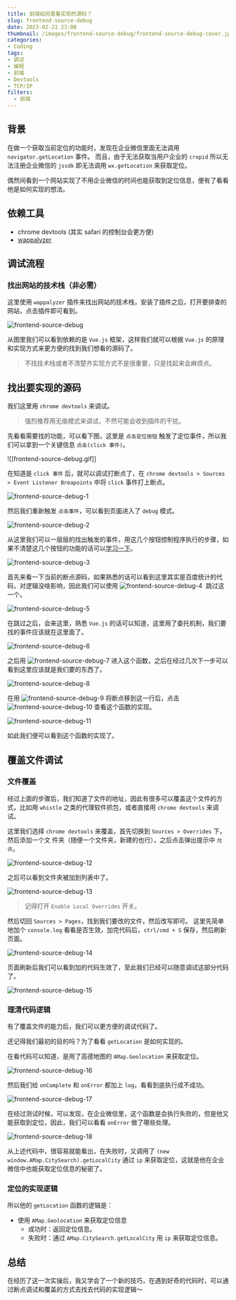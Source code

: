 ```yaml
---
title: 前端如何查看实现的源码？
slug: frontend-source-debug
date: 2023-02-21 23:00
thumbnail: /images/frontend-source-debug/frontend-source-debug-cover.jpeg
categories:
- Coding
tags:
- 调试
- 编程
- 前端
- Devtools
- TCP/IP
filters:
  - 前端
---
```


## 背景

在做一个获取当前定位的功能时，发现在企业微信里面无法调用 `navigator.getLocation` 事件。
而且，由于无法获取当用户企业的 `cropid` 所以无法注册企业微信的 `jssdk` 即无法调用 `wx.getLocation` 来获取定位。

偶然间看到一个网站实现了不用企业微信的时间也能获取到定位信息，便有了看看他是如何实现的想法。

## 依赖工具

- chrome devtools (其实 safari 的控制台会更方便)
- [wappalyzer](https://www.wappalyzer.com/apps/)

## 调试流程

### 找出网站的技术栈（非必需）

这里使用 `wappalyzer` 插件来找出网站的技术栈，安装了插件之后，打开要排查的网站，点击插件即可看到。

![frontend-source-debug](/images/frontend-source-debug/frontend-source-debug.png)

从图里我们可以看到依赖的是 `Vue.js` 框架，这样我们就可以根据 `Vue.js` 的原理和实现方式来更方便的找到我们想看的源码了。

> 不找技术栈或者不清楚齐实现方式不是很重要，只是找起来会麻烦点。

## 找出要实现的源码

我们这里用 `chrome devtools` 来调试。

> 强烈推荐用无痕模式来调试，不然可能会收到插件的干扰。

先看看需要找的功能，可以看下图，这里是 `点击定位按钮` 触发了定位事件，所以我们可以拿到一个关键信息 `点击(click 事件)`。

![[frontend-source-debug.gif]]

在知道是 `click 事件` 后，就可以调试打断点了，在 `chrome devtools > Sources > Event Listener Breapoints` 中将 `click` 事件打上断点。

![frontend-source-debug-1](/images/frontend-source-debug/frontend-source-debug-1.png)

然后我们重新触发 `点击事件`，可以看到页面进入了 `debug` 模式。

![frontend-source-debug-2](/images/frontend-source-debug/frontend-source-debug-2.png)

从这里我们可以一层层的找出触发的事件，用这几个按钮控制程序执行的步骤，如果不清楚这几个按钮的功能的话可以[学习一下](https://zh.javascript.info/debugging-chrome#gen-zong-zhi-hang)。

![frontend-source-debug-3](/images/frontend-source-debug/frontend-source-debug-3.png)

首先来看一下当前的断点源码，如果熟悉的话可以看到这里其实是百度统计的代码，对逻辑没啥影响，因此我们可以使用 ![frontend-source-debug-4](/images/frontend-source-debug/frontend-source-debug-4.png)  跳过这一个。

![frontend-source-debug-5](/images/frontend-source-debug/frontend-source-debug-5.png)

在跳过之后，会来这里，熟悉 `Vue.js` 的话可以知道，这里用了委托机制，我们要找的事件应该就在这里面了。

![frontend-source-debug-6](/images/frontend-source-debug/frontend-source-debug-6.png)

之后用 ![frontend-source-debug-7](/images/frontend-source-debug/frontend-source-debug-7.png) 进入这个函数，之后在经过几次下一步可以看到这里应该就是我们要的东西了。

![frontend-source-debug-8](/images/frontend-source-debug/frontend-source-debug-8.png)

在用 ![frontend-source-debug-9](/images/frontend-source-debug/frontend-source-debug-9.png) 将断点移到这一行后，点击 ![frontend-source-debug-10](/images/frontend-source-debug/frontend-source-debug-10.png) 查看这个函数的实现。

![frontend-source-debug-11](/images/frontend-source-debug/frontend-source-debug-11.png)

如此我们便可以看到这个函数的实现了。

## 覆盖文件调试

### 文件覆盖

经过上面的步骤后，我们知道了文件的地址，因此有很多可以覆盖这个文件的方式，比如用 `whistle` 之类的代理软件抓包，或者直接用 `chrome devtools` 来调试。

这里我们选择 `chrome devtools` 来覆盖，首先切换到 `Sources > Overrides` 下，然后添加一个文
件夹（随便一个文件夹，新建的也行），之后点击弹出提示中 `允许`。

![frontend-source-debug-12](/images/frontend-source-debug/frontend-source-debug-12.png)

之后可以看到文件夹被加到列表中了。

![frontend-source-debug-13](/images/frontend-source-debug/frontend-source-debug-13.png)

> 记得打开 `Enable Local Overrides` 开关。

然后切回 `Sources > Pages`，找到我们要改的文件，然后改写即可。
这里先简单地加个 `console.log` 看看是否生效，加完代码后，`ctrl/cmd + S` 保存，然后刷新页面。

![frontend-source-debug-14](/images/frontend-source-debug/frontend-source-debug-14.png)

页面刷新后我们可以看到加的代码生效了，至此我们已经可以随意调试这部分代码了。

![frontend-source-debug-15](/images/frontend-source-debug/frontend-source-debug-15.png)

### 理清代码逻辑

有了覆盖文件的能力后，我们可以更方便的调试代码了。

还记得我们最初的目的吗？为了看看 `getLocation` 是如何实现的。

在看代码可以知道，是用了高德地图的 `AMap.Geolocation` 来获取定位。

![frontend-source-debug-16](/images/frontend-source-debug/frontend-source-debug-16.png)

然后我们给 `onComplete` 和 `onError` 都加上 `log`，看看到底执行成不成功。

![frontend-source-debug-17](/images/frontend-source-debug/frontend-source-debug-17.png)

在经过测试时候，可以发现，在企业微信里，这个函数是会执行失败的，但是他又能获取到定位，因此，我们可以看看 `onError` 做了哪些处理。

![frontend-source-debug-18](/images/frontend-source-debug/frontend-source-debug-18.png)

从上述代码中，很容易就能看出，在失败时，又调用了 `(new window.AMap.CitySearch).getLocalCity` 通过 `ip` 来获取定位，这就是他在企业微信中也能获取定位信息的秘密了。

### 定位的实现逻辑

所以他的 `getLocation` 函数的逻辑是：

- 使用 `AMap.Geolocation` 来获取定位信息
  - 成功时：返回定位信息。
  - 失败时：通过 `AMap.CitySearch.getLocalCity` 用 `ip` 来获取定位信息。

## 总结

在经历了这一次实操后，我又学会了一个新的技巧，在遇到好奇的代码时，可以通过断点调试和覆盖的方式去找去代码的实现逻辑～

